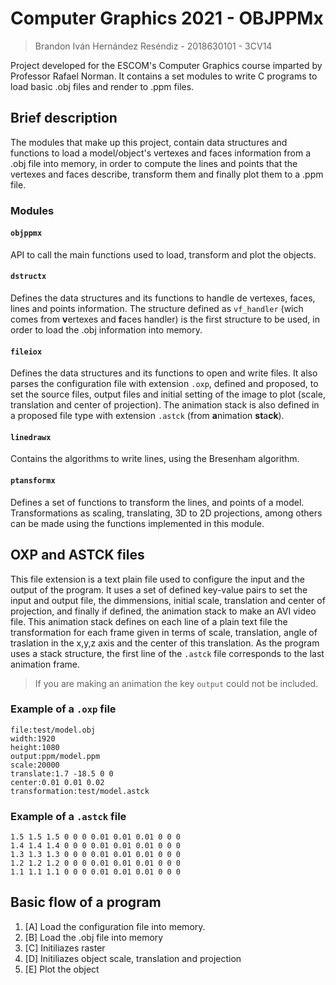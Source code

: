 # Computer Graphics 2021 - OBJPPMx
> Brandon Iván Hernández Reséndiz - 2018630101 - 3CV14

Project developed for the ESCOM's Computer Graphics course imparted by Professor Rafael Norman. It contains a set modules to write C programs to load basic .obj files and render to .ppm files.

## Brief description

The modules that make up this project, contain data structures and functions to load a model/object's vertexes and faces information from a .obj file into memory, in order to compute the lines and points that the vertexes and faces describe, transform them and finally plot them to a .ppm file.

### Modules

#### `objppmx`

API to call the main functions used to load, transform and plot the objects.

#### `dstructx`

Defines the data structures and its functions to handle de vertexes, faces, lines and points information. The structure defined as `vf_handler` (wich comes from **v**ertexes and **f**aces handler) is the first structure to be used, in order to load the .obj information into memory.

#### `fileiox`

Defines the data structures and its functions to open and write files. It also parses the configuration file with extension `.oxp`, defined and proposed, to set the source files, output files and initial setting of the image to plot (scale, translation and center of projection). The animation stack is also defined in a proposed file type with extension `.astck` (from **a**nimation **st**a**ck**).

#### `linedrawx`

Contains the algorithms to write lines, using the Bresenham algorithm.

#### `ptansformx`

Defines a set of functions to transform the lines, and points of a model. Transformations as scaling, translating, 3D to 2D projections, among others can be made using the functions implemented in this module.

## OXP and ASTCK files
This file extension  is a text plain file used to configure the input and the output of the program. It uses a set of defined key-value pairs to set the input and output file, the dimmensions, initial scale, translation and center of projection, and finally if defined, the animation stack to make an AVI video file. This animation stack defines on each line of a plain text file the transformation for each frame given in terms of scale, translation, angle of traslation in the x,y,z axis and the center of this translation. As the program uses a stack structure, the first line of the `.astck` file corresponds to the last animation frame.

> If you are making an animation the key `output` could not be included.

### Example of a `.oxp` file
```
file:test/model.obj
width:1920
height:1080
output:ppm/model.ppm
scale:20000
translate:1.7 -18.5 0 0
center:0.01 0.01 0.02
transformation:test/model.astck
```
### Example of a `.astck` file
```
1.5 1.5 1.5 0 0 0 0.01 0.01 0.01 0 0 0
1.4 1.4 1.4 0 0 0 0.01 0.01 0.01 0 0 0
1.3 1.3 1.3 0 0 0 0.01 0.01 0.01 0 0 0
1.2 1.2 1.2 0 0 0 0.01 0.01 0.01 0 0 0
1.1 1.1 1.1 0 0 0 0.01 0.01 0.01 0 0 0
```

## Basic flow of a program

1. [A] Load the configuration file into memory.
2. [B] Load the .obj file into memory
3. [C] Initiliazes raster
4. [D] Initiliazes object scale, translation and projection
5. [E] Plot the object

